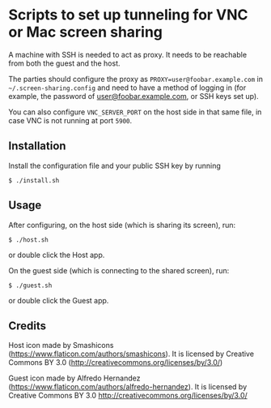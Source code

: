 # Scripts to set up tunneling for VNC or Mac screen sharing

A machine with SSH is needed to act as proxy. It needs to be reachable
from both the guest and the host.

The parties should configure the proxy as `PROXY=user@foobar.example.com`
in `~/.screen-sharing.config` and need to have a method of logging in
(for example, the password of user@foobar.example.com, or SSH keys set up).

You can also configure `VNC_SERVER_PORT` on the host side in that same
file, in case VNC is not running at port `5900`.

## Installation

Install the configuration file and your public SSH key by running

`$ ./install.sh`

## Usage

After configuring, on the host side (which is sharing its screen), run:

`$ ./host.sh`

or double click the Host app.

On the guest side (which is connecting to the shared screen), run:

`$ ./guest.sh`

or double click the Guest app.

## Credits

Host icon made by Smashicons (https://www.flaticon.com/authors/smashicons). It is licensed by Creative Commons BY 3.0 (http://creativecommons.org/licenses/by/3.0/)

Guest icon made by Alfredo Hernandez (https://www.flaticon.com/authors/alfredo-hernandez). It is licensed by Creative Commons BY 3.0 http://creativecommons.org/licenses/by/3.0/
